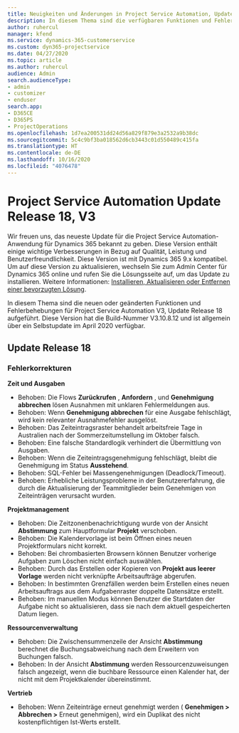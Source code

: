 ```yaml
---
title: Neuigkeiten und Änderungen in Project Service Automation, Update Release 18, V3
description: In diesem Thema sind die verfügbaren Funktionen und Fehlerbehebungen für Project Service Automation Update Release 18, V3 aufgeführt.
author: ruhercul
manager: kfend
ms.service: dynamics-365-customerservice
ms.custom: dyn365-projectservice
ms.date: 04/27/2020
ms.topic: article
ms.author: ruhercul
audience: Admin
search.audienceType:
- admin
- customizer
- enduser
search.app:
- D365CE
- D365PS
- ProjectOperations
ms.openlocfilehash: 1d7ea200531dd24d56a829f879e3a2532a9b38dc
ms.sourcegitcommit: 5c4c9bf3ba018562d6cb3443c01d550489c415fa
ms.translationtype: HT
ms.contentlocale: de-DE
ms.lasthandoff: 10/16/2020
ms.locfileid: "4076478"
---
```

# <a name="project-service-automation-update-release-18-v3"></a>Project Service Automation Update Release 18, V3

Wir freuen uns, das neueste Update für die Project Service Automation-Anwendung für Dynamics 365 bekannt zu geben. Diese Version enthält einige wichtige Verbesserungen in Bezug auf Qualität, Leistung und Benutzerfreundlichkeit. Diese Version ist mit Dynamics 365 9.x kompatibel. Um auf diese Version zu aktualisieren, wechseln Sie zum Admin Center für Dynamics 365 online und rufen Sie die Lösungsseite auf, um das Update zu installieren. Weitere Informationen: [Installieren, Aktualisieren oder Entfernen einer bevorzugten Lösung](https://docs.microsoft.com/power-platform/admin/install-remove-preferred-solution).

In diesem Thema sind die neuen oder geänderten Funktionen und Fehlerbehebungen für Project Service Automation V3, Update Release 18 aufgeführt. Diese Version hat die Build-Nummer V3.10.8.12 und ist allgemein über ein Selbstupdate im April 2020 verfügbar.

## <a name="update-release-18"></a>Update Release 18

### <a name="bug-fixes"></a>Fehlerkorrekturen

**Zeit und Ausgaben**

- Behoben: Die Flows **Zurückrufen** , **Anfordern** , und **Genehmigung abbrechen** lösen Ausnahmen mit unklaren Fehlermeldungen aus.
- Behoben: Wenn **Genehmigung abbrechen** für eine Ausgabe fehlschlägt, wird kein relevanter Ausnahmefehler ausgelöst.
- Behoben: Das Zeiteintragsraster behandelt arbeitsfreie Tage in Australien nach der Sommerzeitumstellung im Oktober falsch.
- Behoben: Eine falsche Standardlogik verhindert die Übermittlung von Ausgaben.
- Behoben: Wenn die Zeiteintragsgenehmigung fehlschlägt, bleibt die Genehmigung im Status **Ausstehend**.
- Behoben: SQL-Fehler bei Massengenehmigungen (Deadlock/Timeout).
- Behoben: Erhebliche Leistungsprobleme in der Benutzererfahrung, die durch die Aktualisierung der Teammitglieder beim Genehmigen von Zeiteinträgen verursacht wurden.

**Projektmanagement**

- Behoben: Die Zeitzonenbenachrichtigung wurde von der Ansicht **Abstimmung** zum Hauptformular **Projekt** verschoben.
- Behoben: Die Kalendervorlage ist beim Öffnen eines neuen Projektformulars nicht korrekt.
- Behoben: Bei chrombasierten Browsern können Benutzer vorherige Aufgaben zum Löschen nicht einfach auswählen.
- Behoben: Durch das Erstellen oder Kopieren von **Projekt aus leerer Vorlage** werden nicht verknüpfte Arbeitsaufträge abgerufen.
- Behoben: In bestimmten Grenzfällen werden beim Erstellen eines neuen Arbeitsauftrags aus dem Aufgabenraster doppelte Datensätze erstellt.
- Behoben: Im manuellen Modus können Benutzer die Startdaten der Aufgabe nicht so aktualisieren, dass sie nach dem aktuell gespeicherten Datum liegen.

**Ressourcenverwaltung**

- Behoben: Die Zwischensummenzeile der Ansicht **Abstimmung** berechnet die Buchungsabweichung nach dem Erweitern von Buchungen falsch.
- Behoben: In der Ansicht **Abstimmung** werden Ressourcenzuweisungen falsch angezeigt, wenn die buchbare Ressource einen Kalender hat, der nicht mit dem Projektkalender übereinstimmt.

**Vertrieb**

- Behoben: Wenn Zeiteinträge erneut genehmigt werden ( **Genehmigen > Abbrechen >** Erneut genehmigen), wird ein Duplikat des nicht kostenpflichtigen Ist-Werts erstellt.
